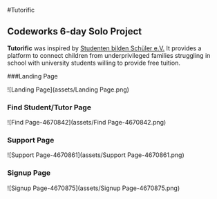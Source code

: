 #Tutorific

## Codeworks 6-day Solo Project

**Tutorific** was inspired by [Studenten bilden Schüler e.V.](https://www.studenten-bilden-schueler.de/) It provides a platform to connect children from underprivileged families struggling in school with university students willing to provide free tuition.

###Landing Page

![Landing Page](assets/Landing Page.png)

### Find Student/Tutor Page

![Find Page-4670842](assets/Find Page-4670842.png)

### Support Page

![Support Page-4670861](assets/Support Page-4670861.png)

### Signup Page

![Signup Page-4670875](assets/Signup Page-4670875.png)